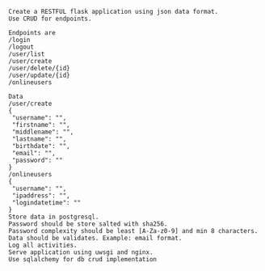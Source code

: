     Create a RESTFUL flask application using json data format.
    Use CRUD for endpoints.

    Endpoints are
    /login
    /logout
    /user/list
    /user/create
    /user/delete/{id}
    /user/update/{id}
    /onlineusers

    Data
    /user/create
    {
     "username": "",
     "firstname": "",
     "middlename": "",
     "lastname": "",
     "birthdate": "",
     "email": "",
     "password": ""
    }
    /onlineusers
    {
     "username": "",
     "ipaddress": "",
     "logindatetime": ""
    }
    Store data in postgresql.
    Password should be store salted with sha256.
    Password complexity should be least [A-Za-z0-9] and min 8 characters.
    Data should be validates. Example: email format.
    Log all activities.
    Serve application using uwsgi and nginx.
    Use sqlalchemy for db crud implementation